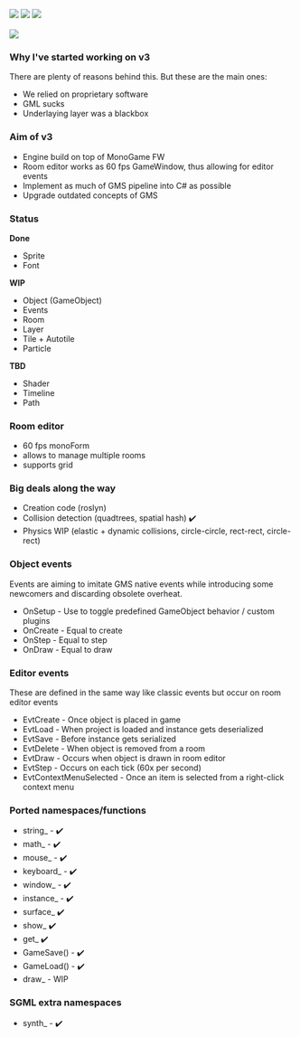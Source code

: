 <img src="https://img.shields.io/badge/version-3.0%20 RC0-brightgreen.svg"> <img src="https://img.shields.io/shippable/5444c5ecb904a4b21567b0ff.svg"> <img src="https://img.shields.io/badge/license-EDU%20%2F%20Commercial-blue.svg">
<br><br>
<img src="https://www.stagl.cz/imageHosting/simplex/s7.png"/>

### Why I've started working on v3
There are plenty of reasons behind this. But these are the main ones:

- We relied on proprietary software
- GML sucks
- Underlaying layer was a blackbox

### Aim of v3

- Engine build on top of MonoGame FW
- Room editor works as 60 fps GameWindow, thus allowing for editor events
- Implement as much of GMS pipeline into C# as possible
- Upgrade outdated concepts of GMS

### Status

**Done**
- Sprite
- Font

**WIP**
- Object (GameObject)
- Events
- Room
- Layer
- Tile + Autotile
- Particle

**TBD**
- Shader
- Timeline
- Path

### Room editor
- 60 fps monoForm
- allows to manage multiple rooms
- supports grid

### Big deals along the way
- Creation code (roslyn)
- Collision detection (quadtrees, spatial hash) :heavy_check_mark: 
- Physics WIP (elastic + dynamic collisions, circle-circle, rect-rect, circle-rect)

### Object events
Events are aiming to imitate GMS native events while introducing some newcomers and discarding obsolete overheat. 

- OnSetup - Use to toggle predefined GameObject behavior / custom plugins
- OnCreate - Equal to create
- OnStep - Equal to step
- OnDraw - Equal to draw

### Editor events
These are defined in the same way like classic events but occur on room editor events

- EvtCreate - Once object is placed in game
- EvtLoad - When project is loaded and instance gets deserialized
- EvtSave - Before instance gets serialized
- EvtDelete - When object is removed from a room 
- EvtDraw - Occurs when object is drawn in room editor
- EvtStep - Occurs on each tick (60x per second)
- EvtContextMenuSelected - Once an item is selected from a right-click context menu

### Ported namespaces/functions
- string_ - :heavy_check_mark:
- math_ - :heavy_check_mark:
- mouse_ - :heavy_check_mark:
- keyboard_ - :heavy_check_mark:
- window_ - :heavy_check_mark:
- instance_ - :heavy_check_mark:
- surface_ :heavy_check_mark:
- show_ :heavy_check_mark:
- get_ :heavy_check_mark:
- GameSave() - :heavy_check_mark:
- GameLoad() - :heavy_check_mark:
- draw_ - WIP


### SGML extra namespaces
- synth_ - :heavy_check_mark:

